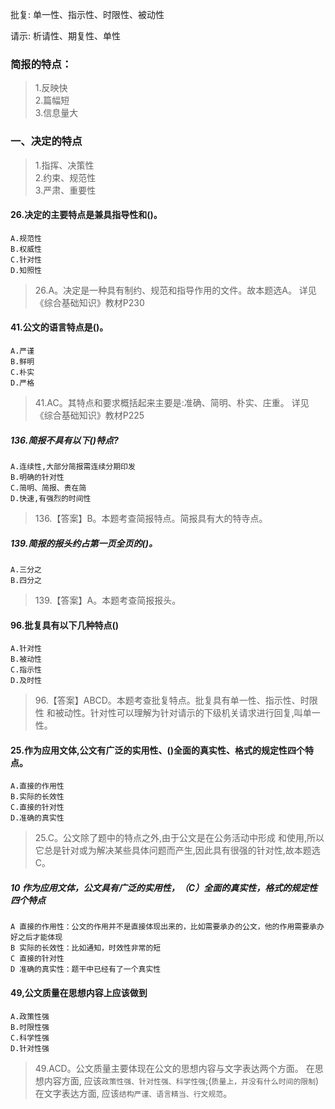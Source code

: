 
批复:
    单一性、指示性、时限性、被动性
    

请示:
    析请性、期复性、单性    
    
    
### 简报的特点：    
>   1.反映快    
    2.篇幅短    
    3.信息量大    


### 一、决定的特点
>   1.指挥、决策性   
    2.约束、规范性   
    3.严肃、重要性   

#### 26.决定的主要特点是兼具指导性和()。
    A.规范性
    B.权威性
    C.针对性
    D.知照性
>   26.A。决定是一种具有制约、规范和指导作用的文件。故本题选A。
    详见《综合基础知识》教材P230    
              
#### 41.公文的语言特点是()。
    A.严谨
    B.鲜明
    C.朴实
    D.严格

>   41.AC。其特点和要求概括起来主要是:准确、简明、朴实、庄重。
    详见《综合基础知识》教材P225    

##### 136.简报不具有以下()特点?
    A.连续性,大部分简报需连续分期印发
    B.明确的针对性
    C.简明、简报、贵在简
    D.快速,有强烈的时间性
>   136.【答案】B。本题考查简报特点。简报具有大的特寺点。 

##### 139.简报的报头约占第一页全页的()。
    A.三分之
    B.四分之
>   139.【答案】A。本题考查简报报头。   


#### 96.批复具有以下几种特点()
    A.针对性
    B.被动性
    C.指示性
    D.及时性
>   96.【答案】ABCD。本题考查批复特点。批复具有单一性、指示性、时限性
和被动性。针对性可以理解为针对请示的下级机关请求进行回复,叫单一性。

#### 25.作为应用文体,公文有广泛的实用性、()全面的真实性、格式的规定性四个特点。
    A.直接的作用性
    B.实际的长效性
    C.直接的针对性
    D.准确的真实性
>   25.C。公文除了题中的特点之外,由于公文是在公务活动中形成
    和使用,所以它总是针对或为解决某些具体问题而产生,因此具有很强的针对性,故本题选C。

##### 10 作为应用文体，公文具有广泛的实用性，（C）全面的真实性，格式的规定性四个特点
    A 直接的作用性：公文的作用并不是直接体现出来的，比如需要承办的公文，他的作用需要承办好之后才能体现
    B 实际的长效性：比如通知，时效性非常的短
    C 直接的针对性
    D 准确的真实性：题干中已经有了一个真实性    

#### 49,公文质量在思想内容上应该做到
    A.政策性强
    B.时限性强
    C.科学性强
    D.针对性强
>   49.ACD。公文质量主要体现在公文的思想内容与文字表达两个方面。
    在思想内容方面,
        应该`政策性强、针对性强、科学性强`;(`质量上，并没有什么时间的限制`)
    在文字表达方面,
        应该`结构严谨、语言精当、行文规范`。        